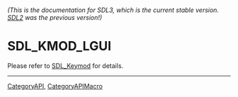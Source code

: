 ###### (This is the documentation for SDL3, which is the current stable version. [SDL2](https://wiki.libsdl.org/SDL2/) was the previous version!)
# SDL_KMOD_LGUI

Please refer to [SDL_Keymod](SDL_Keymod) for details.

----
[CategoryAPI](CategoryAPI), [CategoryAPIMacro](CategoryAPIMacro)

